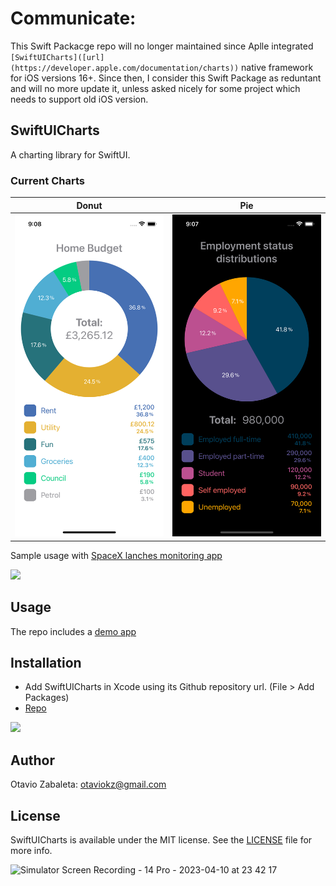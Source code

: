 # Communicate:

This Swift Packacge repo will no longer maintained since Aplle integrated `[SwiftUICharts]([url](https://developer.apple.com/documentation/charts))` native framework for iOS versions 16+. Since then, I consider this Swift Package as reduntant and will no more update it, unless asked nicely for some project which needs to support old iOS version.

## SwiftUICharts
A charting library for SwiftUI.

### Current Charts

| Donut   |      Pie      |
|:----------:|:-------------:|
| <img src="images/light.png" width="240"/> |  <img src="images/dark.png" width="240"/> |

Sample usage with [SpaceX lanches monitoring app](https://github.com/otaviokz/SpaceX)

<img src="https://user-images.githubusercontent.com/1006720/231042113-ec02a69e-5dfd-41db-b4be-c0c6ced1ae5b.gif" width="240"/>

## Usage

The repo includes a [demo app](https://github.com/otaviokz/SwiftUICharts/tree/develop/SwiftUIChartdsDemoApp)

## Installation
- Add SwiftUICharts in Xcode using its Github repository url. (File > Add Packages)
- [Repo](https://github.com/otaviokz/SwiftUICharts)

<img src="https://user-images.githubusercontent.com/1006720/192133273-caf9a179-633e-41e2-9ab6-7d00c59407ce.png" height="240"/>

## Author
Otavio Zabaleta: otaviokz@gmail.com

## License
SwiftUICharts is available under the MIT license. See the [LICENSE](LICENSE) file for more info.


![Simulator Screen Recording - 14 Pro - 2023-04-10 at 23 42 17](https://user-images.githubusercontent.com/1006720/231042113-ec02a69e-5dfd-41db-b4be-c0c6ced1ae5b.gif)
